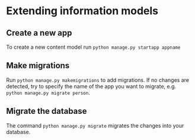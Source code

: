 # Extending information models

## Create a new app

To create a new content model run `python manage.py startapp appname`

## Make migrations

Run `python manage.py makemigrations` to add migrations. If no changes are detected, try to specify the name of the app you want to migrate, e.g. `python manage.py migrate person`.

## Migrate the database

The command `python manage.py migrate` migrates the changes into your database.

